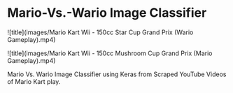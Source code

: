 # Mario-Vs.-Wario Image Classifier
![title](images/Mario Kart Wii - 150cc Star Cup Grand Prix (Wario Gameplay).mp4)

![title](images/Mario Kart Wii - 150cc Mushroom Cup Grand Prix (Mario Gameplay).mp4)
 
 Mario Vs. Wario Image Classifier using Keras from Scraped YouTube Videos of Mario Kart play.

